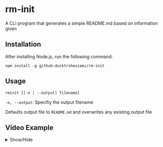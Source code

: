 # rm-init

A CLI program that generates a simple README.md based on information given

## Installation

After installing Node.js, run the following command:

```
npm install -g github:ducktrshessami/rm-init
```

## Usage

```
rminit [[-o | --output] filename]
```

`-o, --output`: Specifiy the output filename

Defaults output file to `README.md` and overwrites any existing output file

## Video Example

<details>

<summary>Show/Hide</summary>

###### ~~Still haven't recorded the video yet~~

</details>

